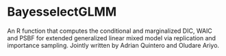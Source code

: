 # BayesselectGLMM
An R function that computes the conditional and marginalized DIC, WAIC and PSBF for extended generalized linear mixed model via replication and importance sampling.
Jointly written by Adrian Quintero and Oludare Ariyo.
